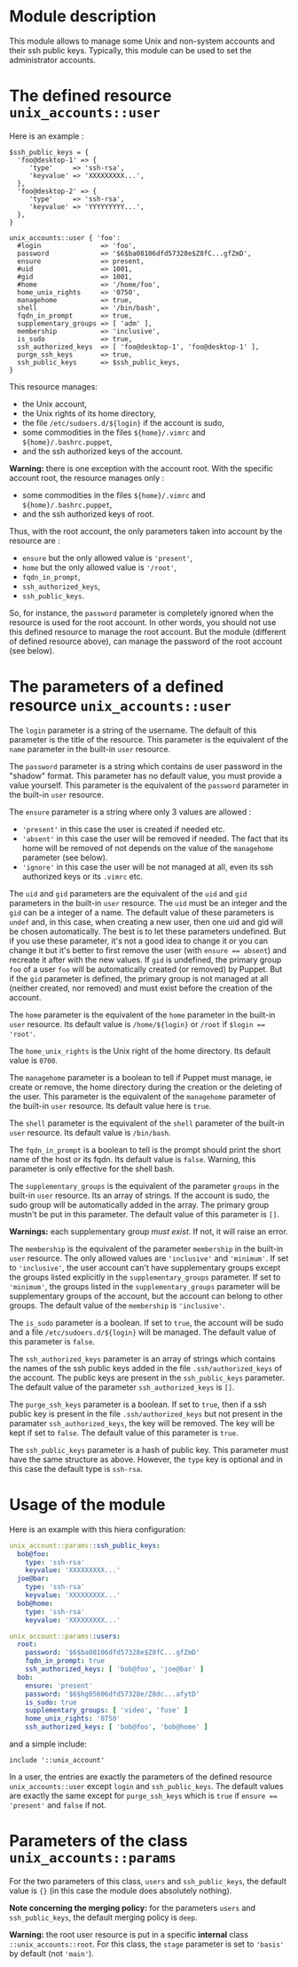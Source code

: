 # Module description

This module allows to manage some Unix and non-system
accounts and their ssh public keys. Typically, this module
can be used to set the administrator accounts.




# The defined resource `unix_accounts::user`

Here is an example :

```puppet
$ssh_public_keys = {
  'foo@desktop-1' => {
     'type'     => 'ssh-rsa',
     'keyvalue' => 'XXXXXXXXX...',
  },
  'foo@desktop-2' => {
     'type'     => 'ssh-rsa',
     'keyvalue' => 'YYYYYYYYY...',
  },
}

unix_accounts::user { 'foo':
  #login               => 'foo',
  password             => '$6$ba08106dfd57328e$Z8fC...gfZmD',
  ensure               => present,
  #uid                 => 1001,
  #gid                 => 1001,
  #home                => '/home/foo',
  home_unix_rights     => '0750',
  managehome           => true,
  shell                => '/bin/bash',
  fqdn_in_prompt       => true,
  supplementary_groups => [ 'adm' ],
  membership           => 'inclusive',
  is_sudo              => true,
  ssh_authorized_keys  => [ 'foo@desktop-1', 'foo@desktop-1' ],
  purge_ssh_keys       => true,
  ssh_public_keys      => $ssh_public_keys,
}
```

This resource manages:

- the Unix account,
- the Unix rights of its home directory,
- the file `/etc/sudoers.d/${login}` if the account is sudo,
- some commodities in the files `${home}/.vimrc` and `${home}/.bashrc.puppet`,
- and the ssh authorized keys of the account.

**Warning:** there is one exception with the account root.
With the specific account root, the resource manages only :

- some commodities in the files `${home}/.vimrc` and `${home}/.bashrc.puppet`,
- and the ssh authorized keys of root.

Thus, with the root account, the only parameters taken into account
by the resource are :

- `ensure` but the only allowed value is `'present'`,
- `home` but the only allowed value is `'/root'`,
- `fqdn_in_prompt`,
- `ssh_authorized_keys`,
- `ssh_public_keys`.

So, for instance, the `password` parameter is completely
ignored when the resource is used for the root account. In
other words, you should not use this defined resource to
manage the root account. But the module (different of
defined resource above), can manage the password of the root
account (see below).




# The parameters of a defined resource `unix_accounts::user`

The `login` parameter is a string of the username. The
default of this parameter is the title of the resource.
This parameter is the equivalent of the `name` parameter
in the built-in `user` resource.

The `password` parameter is a string which contains de
user password in the "shadow" format. This parameter
has no default value, you must provide a value yourself.
This parameter is the equivalent of the `password` parameter
in the built-in `user` resource.

The `ensure` parameter is a string where only 3 values
are allowed :

- `'present'` in this case the user is created if needed etc.
- `'absent'` in this case the user will be removed if needed.
  The fact that its home will be removed of not depends on
  the value of the `managehome` parameter (see below).
- `'ignore'` in this case the user will be not managed at
  all, even its ssh authorized keys or its `.vimrc` etc.

The `uid` and `gid` parameters are the equivalent of the
`uid` and `gid` parameters in the built-in `user` resource.
The `uid` must be an integer and the `gid` can be a integer
of a name. The default value of these parameters is `undef`
and, in this case, when creating a new user, then one uid
and gid will be chosen automatically. The best is to let
these parameters undefined. But if you use these parameter,
it's not a good idea to change it or you can change it but
it's better to first remove the user (with `ensure ==
absent`) and recreate it after with the new values. If `gid`
is undefined, the primary group `foo` of a user `foo` will
be automatically created (or removed) by Puppet. But if the
`gid` parameter is defined, the primary group is not managed
at all (neither created, nor removed) and must exist before
the creation of the account.

The `home` parameter is the equivalent of the `home`
parameter in the built-in `user` resource. Its default value
is `/home/${login}` or `/root` if `$login == 'root'`.

The `home_unix_rights` is the Unix right of the home
directory. Its default value is `0700`.

The `managehome` parameter is a boolean to tell if Puppet
must manage, ie create or remove, the home directory during
the creation or the deleting of the user. This parameter
is the equivalent of the `managehome` parameter of the
built-in `user` resource. Its default value here is `true`.

The `shell` parameter is the equivalent of the `shell`
parameter of the built-in `user` resource. Its default
value is `/bin/bash`.

The `fqdn_in_prompt` is a boolean to tell is the prompt
should print the short name of the host or its fqdn.
Its default value is `false`. Warning, this parameter
is only effective for the shell bash.

The `supplementary_groups` is the equivalent of the
parameter `groups` in the built-in `user` resource.
Its an array of strings. If the account is sudo, the
sudo group will be automatically added in the array.
The primary group mustn't be put in this parameter.
The default value of this parameter is `[]`.

**Warnings:** each supplementary group *must exist*. If not,
it will raise an error.

The `membership` is the equivalent of the parameter
`membership` in the built-in `user` resource. The
only allowed values are `'inclusive'` and `'minimum'`.
If set to `'inclusive'`, the user account can't have
supplementary groups except the groups listed explicitly
in the `supplementary_groups` parameter. If set to
`'minimum'`, the groups listed in the `supplementary_groups`
parameter will be supplementary groups of the account,
but the account can belong to other groups. The default
value of the `membership` is `'inclusive'`.

The `is_sudo` parameter is a boolean. If set to `true`,
the account will be sudo and a file `/etc/sudoers.d/${login}`
will be managed. The default value of this parameter
is `false`.

The `ssh_authorized_keys` parameter is an array of strings
which contains the names of the ssh public keys added in
the file `.ssh/authorized_keys` of the account. The public keys
are present in the `ssh_public_keys` parameter. The default
value of the parameter `ssh_authorized_keys` is `[]`.

The `purge_ssh_keys` parameter is a boolean. If set to
`true`, then if a ssh public key is present in the file
`.ssh/authorized_keys` but not present in the paramater
`ssh_authorized_keys`, the key will be removed. The key will
be kept if set to `false`. The default value of this
parameter is `true`.

The `ssh_public_keys` parameter is a hash of public key.
This parameter must have the same structure as above.
However, the `type` key is optional and in this case the
default type is `ssh-rsa`.




# Usage of the module

Here is an example with this hiera configuration:

```yaml
unix_account::params::ssh_public_keys:
  bob@foo:
    type: 'ssh-rsa'
    keyvalue: 'XXXXXXXXX...'
  joe@bar:
    type: 'ssh-rsa'
    keyvalue: 'XXXXXXXXX...'
  bob@home:
    type: 'ssh-rsa'
    keyvalue: 'XXXXXXXXX...'

unix_account::params::users:
  root:
    password: '$6$ba08106dfd57328e$Z8fC...gfZmD'
    fqdn_in_prompt: true
    ssh_authorized_keys: [ 'bob@foo', 'joe@bar' ]
  bob:
    ensure: 'present'
    password: '$6$hg05606dfd57328e/Z8dc...afytD'
    is_sudo: true
    supplementary_groups: [ 'video', 'fuse' ]
    home_unix_rights: '0750'
    ssh_authorized_keys: [ 'bob@foo', 'bob@home' ]
```

and a simple include:

```puppet
include '::unix_account'
```

In a user, the entries are exactly the parameters of the
defined resource `unix_accounts::user` except `login` and
`ssh_public_keys`. The default values are exactly the same
except for `purge_ssh_keys` which is `true` if `ensure ==
'present'` and `false` if not.




# Parameters of the class `unix_accounts::params`

For the two parameters of this class, `users` and
`ssh_public_keys`, the default value is `{}` (in
this case the module does absolutely nothing).

**Note concerning the merging policy:** for the parameters
`users` and `ssh_public_keys`, the default merging policy is
`deep`.

**Warning:** the root user resource is put in a specific
**internal** class `::unix_accounts::root`. For this class,
the `stage` parameter is set to `'basis'` by default (not
`'main'`).


